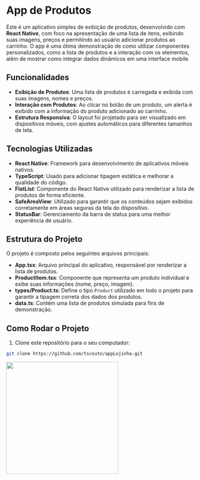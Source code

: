 # App de Produtos

Este é um aplicativo simples de exibição de produtos, desenvolvido com **React Native**, com foco na apresentação de uma lista de itens, exibindo suas imagens, preços e permitindo ao usuário adicionar produtos ao carrinho. O app é uma ótima demonstração de como utilizar componentes personalizados, como a lista de produtos e a interação com os elementos, além de mostrar como integrar dados dinâmicos em uma interface mobile.

## Funcionalidades

- **Exibição de Produtos**: Uma lista de produtos é carregada e exibida com suas imagens, nomes e preços.
- **Interação com Produtos**: Ao clicar no botão de um produto, um alerta é exibido com a informação do produto adicionado ao carrinho.
- **Estrutura Responsiva**: O layout foi projetado para ser visualizado em dispositivos móveis, com ajustes automáticos para diferentes tamanhos de tela.

## Tecnologias Utilizadas

- **React Native**: Framework para desenvolvimento de aplicativos móveis nativos.
- **TypeScript**: Usado para adicionar tipagem estática e melhorar a qualidade do código.
- **FlatList**: Componente do React Native utilizado para renderizar a lista de produtos de forma eficiente.
- **SafeAreaView**: Utilizado para garantir que os conteúdos sejam exibidos corretamente em áreas seguras da tela do dispositivo.
- **StatusBar**: Gerenciamento da barra de status para uma melhor experiência de usuário.

## Estrutura do Projeto

O projeto é composto pelos seguintes arquivos principais:

- **App.tsx**: Arquivo principal do aplicativo, responsável por renderizar a lista de produtos.
- **ProductItem.tsx**: Componente que representa um produto individual e exibe suas informações (nome, preço, imagem).
- **types/Product.ts**: Define o tipo `Product` utilizado em todo o projeto para garantir a tipagem correta dos dados dos produtos.
- **data.ts**: Contém uma lista de produtos simulada para fins de demonstração.

## Como Rodar o Projeto

1. Clone este repositório para o seu computador:

```bash
git clone https://github.com/tscouto/appLojinha.git
```
<img src="https://github.com/user-attachments/assets/9189fcd0-41ad-4039-8a69-ada5797554ce" width="300" />







